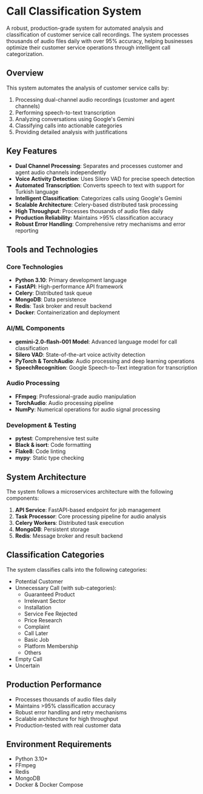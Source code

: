 # Call Classification System

A robust, production-grade system for automated analysis and classification of customer service call recordings. The system processes thousands of audio files daily with over 95% accuracy, helping businesses optimize their customer service operations through intelligent call categorization.

## Overview

This system automates the analysis of customer service calls by:
1. Processing dual-channel audio recordings (customer and agent channels)
2. Performing speech-to-text transcription
3. Analyzing conversations using Google's Gemini
4. Classifying calls into actionable categories
5. Providing detailed analysis with justifications

## Key Features

- **Dual Channel Processing**: Separates and processes customer and agent audio channels independently
- **Voice Activity Detection**: Uses Silero VAD for precise speech detection
- **Automated Transcription**: Converts speech to text with support for Turkish language
- **Intelligent Classification**: Categorizes calls using Google's Gemini 
- **Scalable Architecture**: Celery-based distributed task processing
- **High Throughput**: Processes thousands of audio files daily
- **Production Reliability**: Maintains >95% classification accuracy
- **Robust Error Handling**: Comprehensive retry mechanisms and error reporting

## Tools and Technologies

### Core Technologies
- **Python 3.10**: Primary development language
- **FastAPI**: High-performance API framework
- **Celery**: Distributed task queue
- **MongoDB**: Data persistence
- **Redis**: Task broker and result backend
- **Docker**: Containerization and deployment

### AI/ML Components
- **gemini-2.0-flash-001 Model**: Advanced language model for call classification
- **Silero VAD**: State-of-the-art voice activity detection
- **PyTorch & TorchAudio**: Audio processing and deep learning operations
- **SpeechRecognition**: Google Speech-to-Text integration for transcription

### Audio Processing
- **FFmpeg**: Professional-grade audio manipulation
- **TorchAudio**: Audio processing pipeline
- **NumPy**: Numerical operations for audio signal processing

### Development & Testing
- **pytest**: Comprehensive test suite
- **Black & isort**: Code formatting
- **Flake8**: Code linting
- **mypy**: Static type checking

## System Architecture

The system follows a microservices architecture with the following components:

1. **API Service**: FastAPI-based endpoint for job management
2. **Task Processor**: Core processing pipeline for audio analysis
3. **Celery Workers**: Distributed task execution
4. **MongoDB**: Persistent storage
5. **Redis**: Message broker and result backend

## Classification Categories

The system classifies calls into the following categories:

- Potential Customer
- Unnecessary Call (with sub-categories):
  - Guaranteed Product
  - Irrelevant Sector
  - Installation
  - Service Fee Rejected
  - Price Research
  - Complaint
  - Call Later
  - Basic Job
  - Platform Membership
  - Others
- Empty Call
- Uncertain

## Production Performance

- Processes thousands of audio files daily
- Maintains >95% classification accuracy
- Robust error handling and retry mechanisms
- Scalable architecture for high throughput
- Production-tested with real customer data

## Environment Requirements

- Python 3.10+
- FFmpeg
- Redis
- MongoDB
- Docker & Docker Compose
